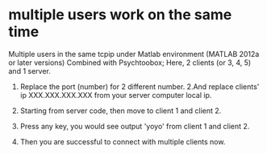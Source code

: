 # multiple users work on the same time
 Multiple users in the same tcpip under Matlab environment (MATLAB 2012a or later versions)
 Combined with Psychtoobox; Here, 2 clients (or 3, 4, 5) and 1 server.
 
 1. Replace the port (number) for 2 different number.
 2.And replace clients' ip XXX.XXX.XXX.XXX from your server computer local ip.
 
 3. Starting from server code, then move to client 1 and client 2.

 4. Press any key, you would see output 'yoyo' from client 1 and client 2.
 5. Then you are successful to connect with multiple clients now. 
